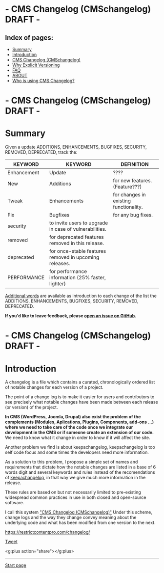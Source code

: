 # - CMS Changelog (CMSchangelog) DRAFT -

Index of pages:
---------------

* [Summary](/README.md#Summary)
* [Introduction](/README.md#Introduction)
* [CMS Changelog (CMSchangelog)](/CHANGELOG.md)
* [Why Explicit Versioning](/WHY.md)
* [FAQ](/FAQ.md)
* [ABOUT](/ABOUT.md)
* [Who is using CMS Changelog?](/USERS.md)

# - CMS Changelog (CMSchangelog) DRAFT -


# <a name="Summary"></a>Summary

Given a update ADDITIONS, ENHANCEMENTS, BUGFIXES, SECURITY, REMOVED, DEPRECATED, track the:

KEYWORD|KEYWORD | DEFINITION
--------|--------|--------
Enhancement | Update |????
New | Additions| for new features. (Feature???)
Tweak | Enhancements| for changes in existing functionality.
Fix | Bugfixes| for any bug fixes.
 | security| to invite users to upgrade in case of vulnerabilities.
 | removed| for deprecated features removed in this release.
 | deprecated| for once-stable features removed in upcoming releases.
| PERFORMANCE| for performance information (25% faster, lighter)

[Additional words](/CHANGELOG.md) are available as introduction to each change of the list the ADDITIONS, ENHANCEMENTS, BUGFIXES, SECURITY, REMOVED, DEPRECATED.
  
**If you'd like to leave feedback, please [open an issue on GitHub](https://github.com/colomet/CMSchangelog/issues).**
  
# - CMS Changelog (CMSchangelog) DRAFT -  

# <a name="Introduction"></a>Introduction

A changelog is a file which contains a curated, chronologically ordered list of notable changes for each version of a project.

The point of a change log is to make it easier for users and contributors to see precisely what notable changes have been made between each release (or version) of the project.

**In CMS (WordPress, Joomla, Drupal) also exist the problem of the complements (Modules, Aplications, Plugins, Components, add-ons ...) where we need to take care of the code once we integrate our development in the CMS or if someone create an extension of our code.** We need to know what it change in order to know if it will affect the site.

Another problem we find is about keepachangelog, keepachangelog is too self code focus and some times the developers need more information.

As a solution to this problem, I propose a simple set of names and requirements that dictate how the notable changes are listed in a base of 6 words digit and several keywords and rules instead of the recomendations of [keepachangelog](http://keepachangelog.com/), in that way we give much more information in the release.

These rules are based on but not necessarily limited to pre-existing widespread common practices in use in both closed and open-source software.


I call this system ["CMS Changelog (CMSchangelog)"](/CHANGELOG.md) Under this scheme, change logs and the way they change convey meaning about the underlying code and what has been modified from one version to the next.


https://restrictcontentpro.com/changelog/

   <a href="https://twitter.com/share" class="twitter-share-button" data-show-count="false">Tweet</a><script async src="//platform.twitter.com/widgets.js" charset="utf-8"></script>
   
   <script src="https://apis.google.com/js/platform.js" async defer></script>
   <g:plus action="share"></g:plus>
 
---



[Start page](./)
